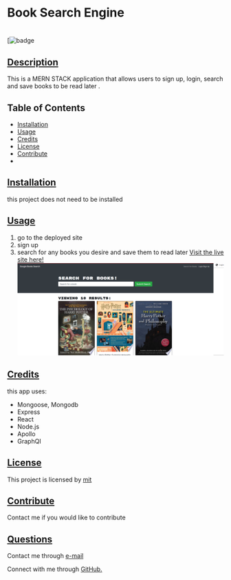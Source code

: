# Book Search Engine 

# 
[![badge](https://img.shields.io/badge/license-mit-blueviolet)
    
## [Description](table-of-conents)

This is a MERN STACK application that allows users to sign up, login, search and save books to be read later .  


## Table of Contents 

* [Installation](#installation)
* [Usage](#usage)
* [Credits](#credits)
* [License](#license)
* [Contribute](#contribute)
* 


## [Installation](#table-of-contents)

this project does not need to be installed

## [Usage](#table-of-contents)

1. go to the deployed site 
2. sign up 
3. search for any books you desire and save them to read later
[Visit the live site here!](https://dry-oasis-15794.herokuapp.com/)
![book-search-engine-page](assets/book-search-engine.png)

## [Credits](#table-of-contents)

this app uses:
- Mongoose, Mongodb  
- Express 
- React 
- Node.js
- Apollo 
- GraphQl 

## [License](#table-of-contents)


This project is licensed by 
[mit](https://choosealicense.com/licenses/mit)

    

## [Contribute](#table-of-contents)

Contact me if you would like to contribute 


## [Questions](#table-of-contents)


Contact me through [e-mail](mailto:marquez.jay444@gmail.com)

Connect with me through [GitHub.](https://www.github.com/Jay-MM)

